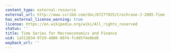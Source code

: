 ```yaml
---
content_type: external-resource
external_url: http://www.scribd.com/doc/67277925/Crochrane-J-2005-Time-Series-for-Macroeconomics-and-Finance
has_external_license_warning: true
license: https://en.wikipedia.org/wiki/All_rights_reserved
status: ''
title: Time Series for Macroeconomics and Finance
uid: 1a512834-9729-4806-86f4-fcdd5f4e8bd6
wayback_url: ''
---
```

